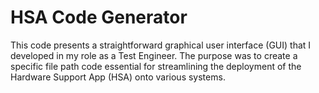 # HSA Code Generator
This code presents a straightforward graphical user interface (GUI) that I developed in my role as a Test Engineer. The purpose was to create a specific file path code essential for streamlining the deployment of the Hardware Support App (HSA) onto various systems. 
